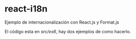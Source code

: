# react-i18n
Ejemplo de internacionalización con React.js y Format.js

El código esta en *src/es6*, hay dos ejemplos de como hacerlo.